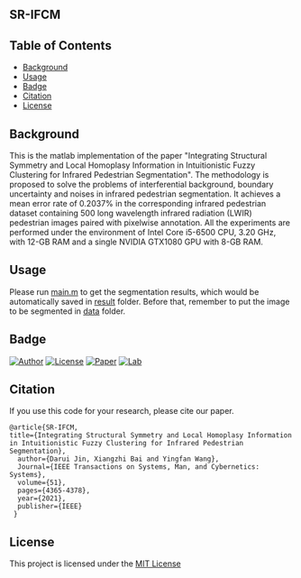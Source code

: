 ## SR-IFCM
## Table of Contents

- [Background](#background)
- [Usage](#usage)
- [Badge](#badge)
- [Citation](#Citation)
- [License](#license)

## Background

This is the matlab implementation of the paper "Integrating Structural Symmetry and Local Homoplasy Information in Intuitionistic Fuzzy Clustering for Infrared Pedestrian Segmentation". The methodology is proposed to solve the problems of interferential background, boundary uncertainty and noises in infrared pedestrian segmentation. It achieves a mean error rate of 0.2037% in the corresponding infrared pedestrian dataset containing 500 long wavelength infrared radiation (LWIR) pedestrian images paired with pixelwise annotation. All the experiments are performed under the environment of Intel Core i5-6500 CPU, 3.20 GHz, with 12-GB RAM and a single NVIDIA GTX1080 GPU with 8-GB RAM.

## Usage

Please run [main.m](main.m) to get the segmentation results, which would be automatically saved in [result](result) folder. Before that, remember to put the image to be segmented in [data](data) folder. 

## Badge

[![Author](https://img.shields.io/badge/Author-DaruiJin-red.svg "Author")](https://www.researchgate.net/profile/Darui-Jin "Author")
[![License](https://img.shields.io/badge/license-MIT-blue.svg)](LICENSE)
[![Paper](https://img.shields.io/badge/Paper-SRIFCM-green.svg)](https://ieeexplore.ieee.org/document/8818359 "Paper")
[![Lab](https://img.shields.io/badge/Lab-BUAA-purple.svg)](http://xzbai.buaa.edu.cn/publication.html "Paper")

## Citation

If you use this code for your research, please cite our paper.

```
@article{SR-IFCM,
title={Integrating Structural Symmetry and Local Homoplasy Information in Intuitionistic Fuzzy Clustering for Infrared Pedestrian Segmentation},
  author={Darui Jin, Xiangzhi Bai and Yingfan Wang},
  Journal={IEEE Transactions on Systems, Man, and Cybernetics: Systems},
  volume={51},
  pages={4365-4378},
  year={2021},
  publisher={IEEE}
 }
 ```
 
 ## License
 This project is licensed under the [MIT License](LICENSE)
